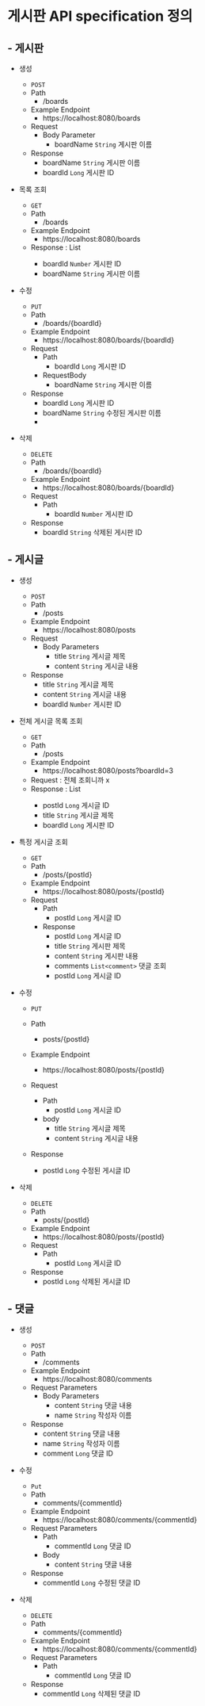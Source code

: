 # 게시판 API specification 정의
## - 게시판
- 생성
    - `POST`
    - Path
        - /boards
    - Example Endpoint
        - https://localhost:8080/boards
    - Request
        - Body Parameter
            - boardName `String` 게시판 이름
    - Response
        - boardName `String` 게시판 이름
        - boardId `Long` 게시판 ID

- 목록 조회
    - `GET`
    - Path
        - /boards
    - Example Endpoint
        - https://localhost:8080/boards
    - Response : List<BoardResponse>
        - boardId `Number` 게시판 ID
        - boardName `String` 게시판 이름

- 수정
    - `PUT`
    - Path
        - /boards/{boardId}
    - Example Endpoint
        - https://localhost:8080/boards/{boardId}
    - Request
        - Path
            - boardId `Long` 게시판 ID
        - RequestBody
          - boardName `String` 게시판 이름
    - Response
        - boardId `Long` 게시판 ID
        - boardName `String` 수정된 게시판 이름
        -
- 삭제
    - `DELETE`
    - Path
        - /boards/{boardId}
    - Example Endpoint
        - https://localhost:8080/boards/{boardId}
    - Request
        - Path
            - boardId `Number` 게시판 ID
    - Response
        - boardId `String` 삭제된 게시판 ID

## - 게시글
- 생성
    - `POST`
    - Path
        - /posts
    - Example Endpoint
        - https://localhost:8080/posts
    - Request
        - Body Parameters
            - title `String` 게시글 제목
            - content `String` 게시글 내용
    - Response
      - title `String` 게시글 제목
      - content `String` 게시글 내용
      - boardId `Number` 게시판 ID

- 전체 게시글 목록 조회
    - `GET`
    - Path
        - /posts
    - Example Endpoint
        - https://localhost:8080/posts?boardId=3
    - Request : 전체 조회니까 x
    - Response : List<BoardResponse>
      - postId `Long` 게시글 ID
      - title `String` 게시글 제목
      - boardId `Long` 게시판 ID

- 특정 게시글 조회
  - `GET`
  - Path
    - /posts/{postId}
  - Example Endpoint
    - https://localhost:8080/posts/{postId}
  - Request
    - Path
      - postId `Long` 게시글 ID
    - Response
      - postId `Long` 게시글 ID
      - title `String` 게시판 제목
      - content `String` 게시판 내용
      - comments `List<comment>` 댓글 조회
      - postId `Long` 게시글 ID

- 수정
    - `PUT`
    - Path
        - posts/{postId}
    - Example Endpoint
        - https://localhost:8080/posts/{postId}
    - Request
        - Path
            - postId `Long` 게시글 ID
        - body
          - title `String` 게시글 제목
          - content `String` 게시글 내용

    - Response
      - postId `Long` 수정된 게시글 ID

- 삭제
    - `DELETE`
    - Path
        - posts/{postId}
    - Example Endpoint
        - https://localhost:8080/posts/{postId}
    - Request
        - Path
            - postId `Long` 게시글 ID
    - Response
      - postId `Long` 삭제된 게시글 ID

## - 댓글
- 생성
    - `POST`
    - Path
        - /comments
    - Example Endpoint
        - https://localhost:8080/comments
    - Request Parameters
        - Body Parameters
            - content `String` 댓글 내용
            - name `String` 작성자 이름
    - Response
      - content `String` 댓글 내용
      - name `String` 작성자 이름
      - comment `Long` 댓글 ID

- 수정
    - `Put`
    - Path
        - comments/{commentId}
    - Example Endpoint
        - https://localhost:8080/comments/{commentId}
    - Request Parameters
        - Path
            - commentId `Long` 댓글 ID
        - Body
            - content `String` 댓글 내용
    - Response
      - commentId `Long` 수정된 댓글 ID

- 삭제
    - `DELETE`
    - Path
        - comments/{commentId}
    - Example Endpoint
        - https://localhost:8080/comments/{commentId}
    - Request Parameters
        - Path
            - commentId `Long` 댓글 ID
    - Response
      - commentId `Long` 삭제된 댓글 ID
